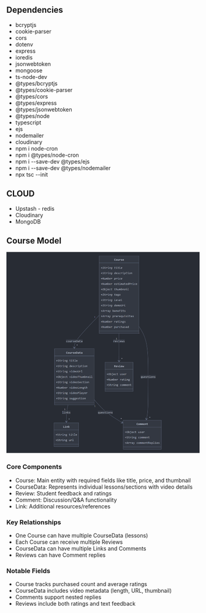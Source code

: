 ## Dependencies

- bcryptjs
- cookie-parser
- cors
- dotenv
- express
- ioredis
- jsonwebtoken
- mongoose
- ts-node-dev
- @types/bcryptjs
- @types/cookie-parser
- @types/cors
- @types/express
- @types/jsonwebtoken
- @types/node
- typescript
- ejs
- nodemailer
- cloudinary
- npm i node-cron
- npm i @types/node-cron
- npm i --save-dev @types/ejs
- npm i --save-dev @types/nodemailer
- npx tsc --init

## CLOUD

- Upstash - redis
- Cloudinary
- MongoDB

## Course Model

![alt text](courseSchema.png)

### Core Components

- Course: Main entity with required fields like title, price, and thumbnail
- CourseData: Represents individual lessons/sections with video details
- Review: Student feedback and ratings
- Comment: Discussion/Q&A functionality
- Link: Additional resources/references

### Key Relationships

- One Course can have multiple CourseData (lessons)
- Each Course can receive multiple Reviews
- CourseData can have multiple Links and Comments
- Reviews can have Comment replies

### Notable Fields

- Course tracks purchased count and average ratings
- CourseData includes video metadata (length, URL, thumbnail)
- Comments support nested replies
- Reviews include both ratings and text feedback
